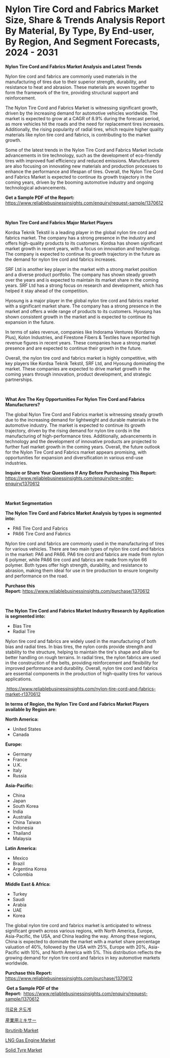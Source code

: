 <p><h1>Nylon Tire Cord and Fabrics Market Size, Share & Trends Analysis Report By Material, By Type, By End-user, By Region, And Segment Forecasts, 2024 - 2031</h1></p><p><strong>Nylon Tire Cord and Fabrics Market Analysis and Latest Trends</strong></p>
<p><p>Nylon tire cord and fabrics are commonly used materials in the manufacturing of tires due to their superior strength, durability, and resistance to heat and abrasion. These materials are woven together to form the framework of the tire, providing structural support and reinforcement.</p><p>The Nylon Tire Cord and Fabrics Market is witnessing significant growth, driven by the increasing demand for automotive vehicles worldwide. The market is expected to grow at a CAGR of 8.9% during the forecast period, as more vehicles hit the roads and the need for replacement tires increases. Additionally, the rising popularity of radial tires, which require higher quality materials like nylon tire cord and fabrics, is contributing to the market growth.</p><p>Some of the latest trends in the Nylon Tire Cord and Fabrics Market include advancements in tire technology, such as the development of eco-friendly tires with improved fuel efficiency and reduced emissions. Manufacturers are also focusing on innovating new materials and production processes to enhance the performance and lifespan of tires. Overall, the Nylon Tire Cord and Fabrics Market is expected to continue its growth trajectory in the coming years, driven by the booming automotive industry and ongoing technological advancements.</p></p>
<p><strong>Get a Sample PDF of the Report:&nbsp;</strong> <a href="https://www.reliablebusinessinsights.com/enquiry/request-sample/1370612">https://www.reliablebusinessinsights.com/enquiry/request-sample/1370612</a></p>
<p>&nbsp;</p>
<p><strong>Nylon Tire Cord and Fabrics Major Market Players</strong></p>
<p><p>Kordsa Teknik Tekstil is a leading player in the global nylon tire cord and fabrics market. The company has a strong presence in the industry and offers high-quality products to its customers. Kordsa has shown significant market growth in recent years, with a focus on innovation and technology. The company is expected to continue its growth trajectory in the future as the demand for nylon tire cord and fabrics increases.</p><p>SRF Ltd is another key player in the market with a strong market position and a diverse product portfolio. The company has shown steady growth over the years and is expected to maintain its market share in the coming years. SRF Ltd has a strong focus on research and development, which has helped it stay ahead of the competition.</p><p>Hyosung is a major player in the global nylon tire cord and fabrics market with a significant market share. The company has a strong presence in the market and offers a wide range of products to its customers. Hyosung has shown consistent growth in the market and is expected to continue its expansion in the future.</p><p>In terms of sales revenue, companies like Indorama Ventures (Kordarna Plus), Kolon Industries, and Firestone Fibers & Textiles have reported high revenue figures in recent years. These companies have a strong market presence and are expected to continue their growth in the future.</p><p>Overall, the nylon tire cord and fabrics market is highly competitive, with key players like Kordsa Teknik Tekstil, SRF Ltd, and Hyosung dominating the market. These companies are expected to drive market growth in the coming years through innovation, product development, and strategic partnerships.</p></p>
<p>&nbsp;</p>
<p><strong>What Are The Key Opportunities For Nylon Tire Cord and Fabrics Manufacturers?</strong></p>
<p><p>The global Nylon Tire Cord and Fabrics market is witnessing steady growth due to the increasing demand for lightweight and durable materials in the automotive industry. The market is expected to continue its growth trajectory, driven by the rising demand for nylon tire cords in the manufacturing of high-performance tires. Additionally, advancements in technology and the development of innovative products are projected to further fuel market growth in the coming years. Overall, the future outlook for the Nylon Tire Cord and Fabrics market appears promising, with opportunities for expansion and diversification in various end-use industries.</p></p>
<p><strong>Inquire or Share Your Questions If Any Before Purchasing This Report:</strong> <a href="https://www.reliablebusinessinsights.com/enquiry/pre-order-enquiry/1370612">https://www.reliablebusinessinsights.com/enquiry/pre-order-enquiry/1370612</a></p>
<p>&nbsp;</p>
<p><strong>Market Segmentation</strong></p>
<p><strong>The Nylon Tire Cord and Fabrics Market Analysis by types is segmented into:</strong></p>
<p><ul><li>PA6 Tire Cord and Fabrics</li><li>PA66 Tire Cord and Fabrics</li></ul></p>
<p><p>Nylon tire cord and fabrics are commonly used in the manufacturing of tires for various vehicles. There are two main types of nylon tire cord and fabrics in the market: PA6 and PA66. PA6 tire cord and fabrics are made from nylon 6 polymer, while PA66 tire cord and fabrics are made from nylon 66 polymer. Both types offer high strength, durability, and resistance to abrasion, making them ideal for use in tire production to ensure longevity and performance on the road.</p></p>
<p><strong>Purchase this Report:&nbsp;</strong><a href="https://www.reliablebusinessinsights.com/purchase/1370612">https://www.reliablebusinessinsights.com/purchase/1370612</a></p>
<p>&nbsp;</p>
<p><strong>The Nylon Tire Cord and Fabrics Market Industry Research by Application is segmented into:</strong></p>
<p><ul><li>Bias Tire</li><li>Radial Tire</li></ul></p>
<p><p>Nylon tire cord and fabrics are widely used in the manufacturing of both bias and radial tires. In bias tires, the nylon cords provide strength and stability to the structure, helping to maintain the tire's shape and allow for better handling on rough terrains. In radial tires, the nylon fabrics are used in the construction of the belts, providing reinforcement and flexibility for improved performance and durability. Overall, nylon tire cord and fabrics are essential components in the production of high-quality tires for various applications.</p></p>
<p><a href="https://www.reliablebusinessinsights.com/nylon-tire-cord-and-fabrics-market-r1370612">&nbsp;https://www.reliablebusinessinsights.com/nylon-tire-cord-and-fabrics-market-r1370612</a></p>
<p><strong>In terms of Region, the Nylon Tire Cord and Fabrics Market Players available by Region are:</strong></p>
<p>
    <p> <strong> North America: </strong>
        <ul>
            <li>United States</li>
            <li>Canada</li>
        </ul>
        </p> 
    <p> <strong> Europe: </strong>
        <ul>
            <li>Germany</li>
            <li>France</li>
            <li>U.K.</li>
            <li>Italy</li>
            <li>Russia</li>
        </ul>
        </p> 
    <p> <strong> Asia-Pacific: </strong>
        <ul>
            <li>China</li>
            <li>Japan</li>
            <li>South Korea</li>
            <li>India</li>
            <li>Australia</li>
            <li>China Taiwan</li>
            <li>Indonesia</li>
            <li>Thailand</li>
            <li>Malaysia</li>
        </ul>
        </p> 
    <p> <strong> Latin America: </strong>
        <ul>
            <li>Mexico</li>
            <li>Brazil</li>
            <li>Argentina Korea</li>
            <li>Colombia</li>
        </ul>
        </p> 
    <p> <strong> Middle East & Africa: </strong>
        <ul>
            <li>Turkey</li>
            <li>Saudi</li>
            <li>Arabia</li>
            <li>UAE</li>
            <li>Korea</li>
        </ul>
    </p>
    </p>
<p><p>The global nylon tire cord and fabrics market is anticipated to witness significant growth across various regions, with North America, Europe, Asia-Pacific, the USA, and China leading the way. Among these regions, China is expected to dominate the market with a market share percentage valuation of 40%, followed by the USA with 25%, Europe with 20%, Asia-Pacific with 10%, and North America with 5%. This distribution reflects the growing demand for nylon tire cord and fabrics in key automotive markets worldwide.</p></p>
<p><strong>Purchase this Report: </strong><a href="https://www.reliablebusinessinsights.com/purchase/1370612">https://www.reliablebusinessinsights.com/purchase/1370612</a></p>
<p>&nbsp;<strong>Get a Sample PDF of the Report:&nbsp;&nbsp;</strong><a href="https://www.reliablebusinessinsights.com/enquiry/request-sample/1370612">https://www.reliablebusinessinsights.com/enquiry/request-sample/1370612</a></p>
<p><strong></strong></p>
<p><p><a href="https://medium.com/@cordiehyatt1/%EC%9D%98%EB%A3%8C%EC%9A%A9-%EC%B2%B4%EC%98%A8%EA%B3%84-%EC%8B%9C%EC%9E%A5-%EB%B6%84%EC%84%9D-%EC%97%B0%ED%8F%89%EA%B7%A0-%EC%84%B1%EC%9E%A5%EB%A5%A0-%EC%8B%9C%EC%9E%A5-%EC%84%B8%EB%B6%84%ED%99%94-%EB%B0%8F-%EA%B8%80%EB%A1%9C%EB%B2%8C-%EC%82%B0%EC%97%85-%EA%B0%9C%EC%9A%94-8d2f96e9a684">의료용 온도계</a></p><p><a href="https://medium.com/@effiesporer2023/%E5%B7%A5%E6%A5%AD%E7%94%A8%E3%83%9F%E3%82%AD%E3%82%B5%E3%83%BC%E5%B8%82%E5%A0%B4%E5%88%86%E6%9E%90-%E3%81%9D%E3%81%AEcagr-%E5%B8%82%E5%A0%B4%E3%82%BB%E3%82%B0%E3%83%A1%E3%83%B3%E3%83%86%E3%83%BC%E3%82%B7%E3%83%A7%E3%83%B3-%E3%81%8A%E3%82%88%E3%81%B3%E3%82%B0%E3%83%AD%E3%83%BC%E3%83%90%E3%83%AB%E6%A5%AD%E7%95%8C%E6%A6%82%E8%A6%81-37551ef09fe0">産業用ミキサー</a></p><p><a href="https://github.com/angeliabkratze/Market-Research-Report-List-2/blob/main/ibrutinib-market.md">Ibrutinib Market</a></p><p><a href="https://issuu.com/reportprime-2/docs/lng-gas-engine-market-size-2030.pptx">LNG Gas Engine Market</a></p><p><a href="https://www.linkedin.com/pulse/navigating-global-solid-tyre-market-landscape-trends-forecasts-vfkhe">Solid Tyre Market</a></p></p>
